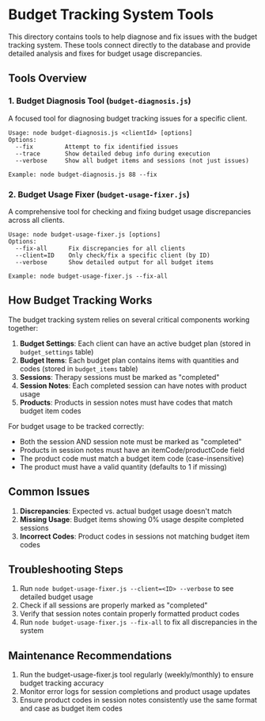 # Budget Tracking System Tools

This directory contains tools to help diagnose and fix issues with the budget tracking system. These tools connect directly to the database and provide detailed analysis and fixes for budget usage discrepancies.

## Tools Overview

### 1. Budget Diagnosis Tool (`budget-diagnosis.js`)

A focused tool for diagnosing budget tracking issues for a specific client.

```
Usage: node budget-diagnosis.js <clientId> [options]
Options:
  --fix         Attempt to fix identified issues
  --trace       Show detailed debug info during execution
  --verbose     Show all budget items and sessions (not just issues)

Example: node budget-diagnosis.js 88 --fix
```

### 2. Budget Usage Fixer (`budget-usage-fixer.js`)

A comprehensive tool for checking and fixing budget usage discrepancies across all clients.

```
Usage: node budget-usage-fixer.js [options]
Options:
  --fix-all      Fix discrepancies for all clients
  --client=ID    Only check/fix a specific client (by ID)
  --verbose      Show detailed output for all budget items

Example: node budget-usage-fixer.js --fix-all
```

## How Budget Tracking Works

The budget tracking system relies on several critical components working together:

1. **Budget Settings**: Each client can have an active budget plan (stored in `budget_settings` table)
2. **Budget Items**: Each budget plan contains items with quantities and codes (stored in `budget_items` table)
3. **Sessions**: Therapy sessions must be marked as "completed"
4. **Session Notes**: Each completed session can have notes with product usage
5. **Products**: Products in session notes must have codes that match budget item codes

For budget usage to be tracked correctly:

- Both the session AND session note must be marked as "completed"
- Products in session notes must have an itemCode/productCode field
- The product code must match a budget item code (case-insensitive)
- The product must have a valid quantity (defaults to 1 if missing)

## Common Issues

1. **Discrepancies**: Expected vs. actual budget usage doesn't match
2. **Missing Usage**: Budget items showing 0% usage despite completed sessions
3. **Incorrect Codes**: Product codes in sessions not matching budget item codes

## Troubleshooting Steps

1. Run `node budget-usage-fixer.js --client=<ID> --verbose` to see detailed budget usage
2. Check if all sessions are properly marked as "completed"
3. Verify that session notes contain properly formatted product codes
4. Run `node budget-usage-fixer.js --fix-all` to fix all discrepancies in the system

## Maintenance Recommendations

1. Run the budget-usage-fixer.js tool regularly (weekly/monthly) to ensure budget tracking accuracy
2. Monitor error logs for session completions and product usage updates
3. Ensure product codes in session notes consistently use the same format and case as budget item codes